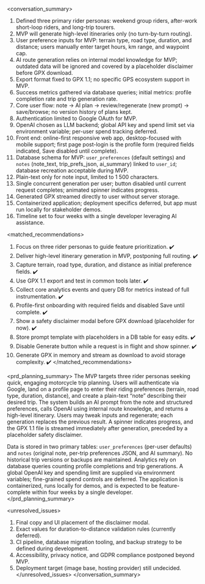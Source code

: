 <conversation_summary>
<decisions>
1. Defined three primary rider personas: weekend group riders, after-work short-loop riders, and long-trip tourers.
2. MVP will generate high-level itineraries only (no turn-by-turn routing).
3. User preference inputs for MVP: terrain type, road type, duration, and distance; users manually enter target hours, km range, and waypoint cap.
4. AI route generation relies on internal model knowledge for MVP; outdated data will be ignored and covered by a placeholder disclaimer before GPX download.
5. Export format fixed to GPX 1.1; no specific GPS ecosystem support in MVP.
6. Success metrics gathered via database queries; initial metrics: profile completion rate and trip generation rate.
7. Core user flow: note → AI plan → review/regenerate (new prompt) → save/browse; no version history of plans kept.
8. Authentication limited to Google OAuth for MVP.
9. OpenAI chosen as LLM backend; global API key and spend limit set via environment variable; per-user spend tracking deferred.
10. Front end: online-first responsive web app, desktop-focused with mobile support; first page post-login is the profile form (required fields indicated, Save disabled until complete).
11. Database schema for MVP: `user_preferences` (default settings) and `notes` (note_text, trip_prefs_json, ai_summary) linked to `user_id`; database recreation acceptable during MVP.
12. Plain-text only for note input, limited to 1 500 characters.
13. Single concurrent generation per user; button disabled until current request completes; animated spinner indicates progress.
14. Generated GPX streamed directly to user without server storage.
15. Containerized application; deployment specifics deferred, but app must run locally for stakeholder demos.
16. Timeline set to four weeks with a single developer leveraging AI assistance.
</decisions>

<matched_recommendations>
1. Focus on three rider personas to guide feature prioritization. ✔️
2. Deliver high-level itinerary generation in MVP, postponing full routing. ✔️
3. Capture terrain, road type, duration, and distance as initial preference fields. ✔️
4. Use GPX 1.1 export and test in common tools later. ✔️
5. Collect core analytics events and query DB for metrics instead of full instrumentation. ✔️
6. Profile-first onboarding with required fields and disabled Save until complete. ✔️
7. Show a safety disclaimer modal before GPX download (placeholder for now). ✔️
8. Store prompt template with placeholders in a DB table for easy edits. ✔️
9. Disable Generate button while a request is in flight and show spinner. ✔️
10. Generate GPX in memory and stream as download to avoid storage complexity. ✔️
</matched_recommendations>

<prd_planning_summary>
The MVP targets three rider personas seeking quick, engaging motorcycle trip planning. Users will authenticate via Google, land on a profile page to enter their riding preferences (terrain, road type, duration, distance), and create a plain-text “note” describing their desired trip. The system builds an AI prompt from the note and structured preferences, calls OpenAI using internal route knowledge, and returns a high-level itinerary. Users may tweak inputs and regenerate; each generation replaces the previous result. A spinner indicates progress, and the GPX 1.1 file is streamed immediately after generation, preceded by a placeholder safety disclaimer.

Data is stored in two primary tables: `user_preferences` (per-user defaults) and `notes` (original note, per-trip preferences JSON, and AI summary). No historical trip versions or backups are maintained. Analytics rely on database queries counting profile completions and trip generations. A global OpenAI key and spending limit are supplied via environment variables; fine-grained spend controls are deferred. The application is containerized, runs locally for demos, and is expected to be feature-complete within four weeks by a single developer.
</prd_planning_summary>

<unresolved_issues>
1. Final copy and UI placement of the disclaimer modal.
2. Exact values for duration-to-distance validation rules (currently deferred).
3. CI pipeline, database migration tooling, and backup strategy to be defined during development.
4. Accessibility, privacy notice, and GDPR compliance postponed beyond MVP.
5. Deployment target (image base, hosting provider) still undecided.
</unresolved_issues>
</conversation_summary>
